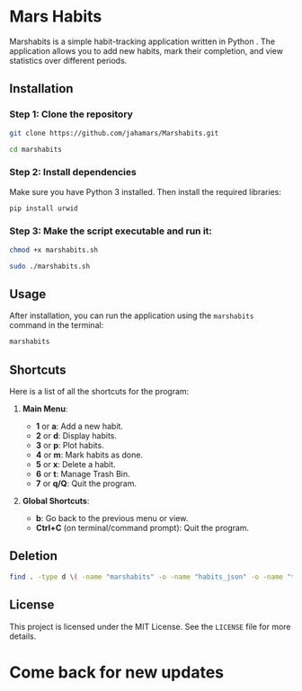 # Mars Habits

Marshabits is a simple habit-tracking application written in Python . The application allows you to add new habits, mark their completion, and view statistics over different periods.

## Installation

### Step 1: Clone the repository

```bash
git clone https://github.com/jahamars/Marshabits.git
```
```bash
cd marshabits
```

### Step 2: Install dependencies

Make sure you have Python 3 installed. Then install the required libraries:

```bash
pip install urwid
```

### Step 3: Make the script executable and run it:

```bash
chmod +x marshabits.sh
```
```bash
sudo ./marshabits.sh
```

## Usage

After installation, you can run the application using the `marshabits` command in the terminal:

```bash
marshabits
```
## Shortcuts
Here is a list of all the shortcuts for the program:

1. **Main Menu**:
   - **1** or **a**: Add a new habit.
   - **2** or **d**: Display habits.
   - **3** or **p**: Plot habits.
   - **4** or **m**: Mark habits as done.
   - **5** or **x**: Delete a habit.
   - **6** or **t**: Manage Trash Bin.
   - **7** or **q/Q**: Quit the program.

2. **Global Shortcuts**:
   - **b**: Go back to the previous menu or view.
   - **Ctrl+C** (on terminal/command prompt): Quit the program.

## Deletion

```bash
find . -type d \( -name "marshabits" -o -name "habits_json" -o -name "trash_bin" \) -exec rm -r {} +
```

## License

This project is licensed under the MIT License. See the `LICENSE` file for more details.

# Come back for new updates

